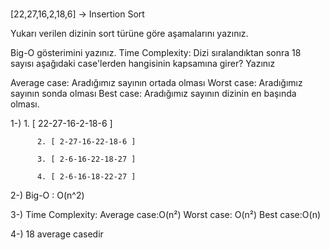 #

[22,27,16,2,18,6] -> Insertion Sort

Yukarı verilen dizinin sort türüne göre aşamalarını yazınız.

Big-O gösterimini yazınız.
Time Complexity: Dizi sıralandıktan sonra 18 sayısı aşağıdaki case'lerden hangisinin kapsamına girer? Yazınız

Average case: Aradığımız sayının ortada olması
Worst case: Aradığımız sayının sonda olması
Best case: Aradığımız sayının dizinin en başında olması.

1-)       1. [ 22-27-16-2-18-6 ]		
         
          2. [ 2-27-16-22-18-6 ]		
       
          3. [ 2-6-16-22-18-27 ]		
       
          4. [ 2-6-16-18-22-27 ]		
          
2-) Big-O :	O(n^2)


3-) Time Complexity: 
      Average case:O(n²)
      Worst case: O(n²)
      Best case:O(n)
      
      
4-) 18 average casedir
